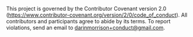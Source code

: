 This project is governed by the Contributor Covenant version 2.0
(https://www.contributor-covenant.org/version/2/0/code_of_conduct).
All contributors and participants agree to abide by its terms.
To report violations, send an email to darinmorrison+conduct@gmail.com.
